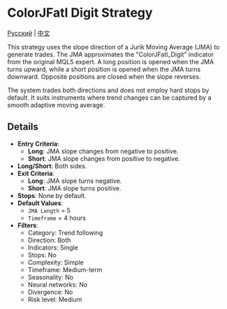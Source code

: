 # ColorJFatl Digit Strategy
[Русский](README_ru.md) | [中文](README_cn.md)

This strategy uses the slope direction of a Jurik Moving Average (JMA) to generate trades. The JMA approximates the "ColorJFatl_Digit" indicator from the original MQL5 expert. A long position is opened when the JMA turns upward, while a short position is opened when the JMA turns downward. Opposite positions are closed when the slope reverses.

The system trades both directions and does not employ hard stops by default. It suits instruments where trend changes can be captured by a smooth adaptive moving average.

## Details

- **Entry Criteria**:
  - **Long**: JMA slope changes from negative to positive.
  - **Short**: JMA slope changes from positive to negative.
- **Long/Short**: Both sides.
- **Exit Criteria**:
  - **Long**: JMA slope turns negative.
  - **Short**: JMA slope turns positive.
- **Stops**: None by default.
- **Default Values**:
  - `JMA Length` = 5
  - `Timeframe` = 4 hours
- **Filters**:
  - Category: Trend following
  - Direction: Both
  - Indicators: Single
  - Stops: No
  - Complexity: Simple
  - Timeframe: Medium-term
  - Seasonality: No
  - Neural networks: No
  - Divergence: No
  - Risk level: Medium
